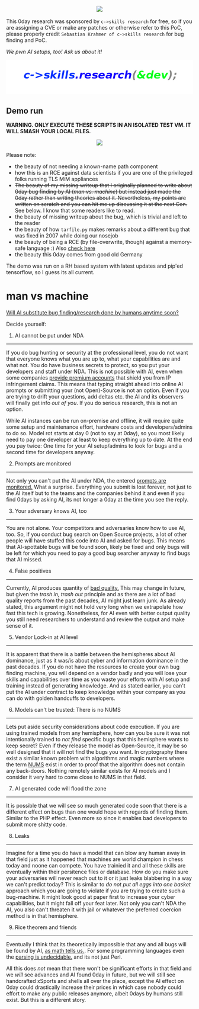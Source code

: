 <p align="center">
<img src="https://github.com/stealth/tensor-pwn/blob/master/tarpwn/banner.jpg"/>
</a>
</p>

This 0day research was sponsored by `c->skills research` for free, so if you are assigning a CVE or make any patches or
otherwise refer to this PoC, please properly credit `Sebastian Krahmer of c->skills research` for bug finding and PoC.

*We pwn AI setups, too! Ask us about it!*
<p align="center">
<a href="https://github.com/c-skills/welcome">
<img src="https://github.com/c-skills/welcome/blob/master/logo.jpg"/>
</a>
</p>


Demo run
--------

**WARNING. ONLY EXECUTE THESE SCRIPTS IN AN ISOLATED TEST VM. IT WILL SMASH YOUR LOCAL FILES.**

<p align="center">
<img src="https://github.com/stealth/tensor-pwn/blob/master/tarpwn/tarpwn.jpg"/>
</a>
</p>


Please note:

* the beauty of not needing a known-name path component
* how this is an RCE against data scientists if you are one of the privileged folks running TLS MiM appliances
* ~~The beauty of my missing writeup that I originally planned to write about 0day bug finding by AI
  (*man vs. machine*) but instead just made the 0day rather than writing theories about it. Nevertheless,
  my points are written on scratch and you can hit me up discussing it at the next Con.~~ See below. I know
  that some readers like to read.
* the beauty of missing writeup about the bug, which is trivial and left to the reader
* the beauty of how `tarfile.py` makes remarks about a different bug that was fixed in 2007 while doing our nosejob
* the beauty of being a RCE (by file-overwrite, though) against a memory-safe language :) Also [check here](https://github.com/c-skills/rust1)
* the beauty this 0day comes from good old Germany

The demo was run on a RH based system with latest updates and pip'ed tensorflow, so I guess its all current.


man vs machine
==============

[Will AI substitute bug finding/research done by humans anytime soon?](https://www.forbes.com/sites/daveywinder/2024/11/05/google-claims-world-first-as-ai-finds-0-day-security-vulnerability/)

Decide yourself:

1. AI cannot be put under NDA
-----------------------------

If you do bug hunting or security at the professional level, you do not want that
everyone knows what you are up to, what your capabilities are and what not. You do have
business secrets to protect, so you put your developers and staff under NDA.
This is not possible with AI, even when some companies [provide premium accounts](https://github.com/features/copilot/plans?cft=copilot_lo.features_copilot) that
shield you from IP infringement claims.
This means that typing straight ahead into online AI prompts or submitting your (not Open)-Source is not an option.
Even if you are trying to drift your questions, add deltas etc. the AI and its observers
will finally get info *out of you*. If you do serious research, this is not an option.

While AI instances can be run on-premise and offline, it will require quite some setup and maintenance effort,
hardware costs and developers/admins to do so. Model rot starts at day 0 (not to say at 0day), so you most likely
need to pay one developer at least to keep everything up to date. At the end you pay twice:
One time for your AI setup/admins to look for bugs and a second time for developers anyway.


2. Prompts are monitored
------------------------

Not only you can't put the AI under NDA, the entered [prompts are monitored.](https://openai.com/index/disrupting-malicious-uses-of-ai-by-state-affiliated-threat-actors/)
What a surprise. Everything you submit is lost forever, not just to the AI itself but to the teams and the companies
behind it and even if you find 0days by asking AI, its not longer a 0day at the time you see the reply.


3. Your adversary knows AI, too
-------------------------------

You are not alone. Your competitors and adversaries know how to use AI, too. So, if you conduct
bug search on Open Source projects, a lot of other people will have stuffed this code into AI and asked
for bugs. This means that AI-spottable bugs will be found soon, likely be fixed and only bugs
will be left for which you need to pay a good bug searcher anyway to find bugs that AI missed.

4. False positives
------------------

Currently, AI produces quantity of [bad quality.](https://daniel.haxx.se/blog/2024/01/02/the-i-in-llm-stands-for-intelligence/)
This may change in future, but given the *trash in, trash out* principle and as there are a lot of bad quality
reports from the past decades, AI might just learn junk. As already stated, this argument might not hold very long
when we extrapolate how fast this tech is growing.
Nonetheless, for AI even with better output quality you still need researchers to understand and review the output and
make sense of it.

5. Vendor Lock-in at AI level
-----------------------------

It is apparent that there is a battle between the hemispheres about AI dominance, just as it was/is about cyber and information
dominance in the past decades. If you do not have the resources to create your own bug finding machine, you will depend
on a vendor badly and you will lose your skills and capabilities over time as you waste your efforts with AI setup and training
instead of generating knowledge. And as stated earlier, you can't put the AI under contract to keep knowledge within your company
as you can do with golden handcuffs to developers.


6. Models can't be trusted: There is no NUMS
--------------------------------------------

Lets put aside security considerations about code execution. If you are using trained models from any hemisphere, how
can you be sure it was not intentionally trained to *not find* specific bugs that this hemisphere wants to keep secret?
Even if they release the model as Open-Source, it may be so well designed that it will not find the bugs you want.
In cryptography there exist a similar known problem with algorithms and magic numbers where the term [NUMS](https://en.wikipedia.org/wiki/Nothing-up-my-sleeve_number) exist in order to proof
that the algorithm does not contain any back-doors. Nothing remotely similar exists for AI models and I consider it very hard
to come close to NUMS in that field.

7. AI generated code will flood the zone
----------------------------------------

It is possible that we will see so much generated code soon that there is a different effect on bugs than one would hope with regards
of finding them. Similar to the PHP effect. Even more so since it enables bad developers to submit more shitty code.


8. Leaks
--------

Imagine for a time you do have a model that can blow any human away in that field just as it happened that machines are
world champion in chess today and noone can compete. You have trainied it and all these skills are eventually within their persitence files
or database. How do you make sure your adversaries will never reach out to it or it just leaks blabbering in a way we can't predict today?
This is similar to *do not put all eggs into one basket* approach which you are going to violate if you are trying to create such a bug-machine.
It might look good at paper first to increase your cyber capabilities, but it might fall off your feat later. Not only you can't NDA
the AI, you also can't threaten it with jail or whatever the preferred coercion method is in that hemisphere.


9. Rice theorem and friends
---------------------------

Eventually I think that its theoretically impossible that any and all bugs will be found by AI, [as math tells us.](https://en.wikipedia.org/wiki/Rice%27s_theorem).
For some programming languages even the [parsing is undecidable.](https://www.perlmonks.org/?node_id=663393) and its not just Perl.


All this does *not* mean that there won't be significant efforts in that field and we *will* see advances and AI found 0day in future,
but we will still see handcrafted xSports and shells all over the place, except the AI effect on 0day could drastically increase their
prices in which case nobody could effort to make any public releases anymore, albeit 0days by humans still exist. But this is a different story.

